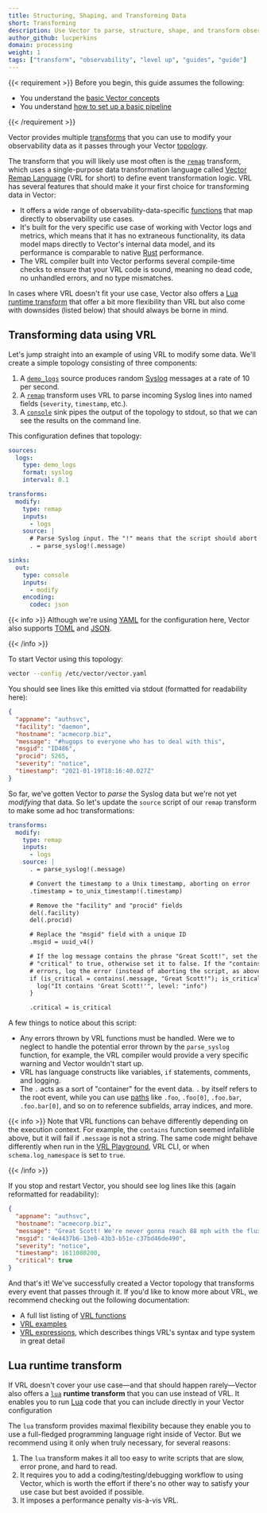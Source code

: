 ```yaml
---
title: Structuring, Shaping, and Transforming Data
short: Transforming
description: Use Vector to parse, structure, shape, and transform observability data
author_github: lucperkins
domain: processing
weight: 1
tags: ["transform", "observability", "level up", "guides", "guide"]
---
```


{{< requirement >}}
Before you begin, this guide assumes the following:

* You understand the [basic Vector concepts][concepts]
* You understand [how to set up a basic pipeline][pipeline]

[concepts]: /docs/about/concepts
[pipeline]: /docs/setup/quickstart
{{< /requirement >}}

Vector provides multiple [transforms][docs.transforms] that you can use to
modify your observability data as it passes through your Vector
[topology][docs.architecture.pipeline-model].

The transform that you will likely use most often is the [`remap`][docs.transforms.remap]
transform, which uses a single-purpose data transformation language called
[Vector Remap Language][docs.vrl] (VRL for short) to define event
transformation logic. VRL has several features that should make it your first
choice for transforming data in Vector:

* It offers a wide range of observability-data-specific
  [functions][docs.vrl.functions] that map directly to observability use cases.
* It's built for the very specific use case of working with Vector logs and
  metrics, which means that it has no extraneous functionality, its data model
  maps directly to Vector's internal data model, and its performance is comparable
  to native [Rust][urls.rust] performance.
* The VRL compiler built into Vector performs several compile-time checks to
  ensure that your VRL code is sound, meaning no dead code, no unhandled errors,
  and no type mismatches.

In cases where VRL doesn't fit your use case, Vector also offers a [Lua runtime
transform](#lua-runtime-transform) that offer a bit more flexibility than VRL but
also come with downsides (listed below) that should always be borne in mind.

## Transforming data using VRL

Let's jump straight into an example of using VRL to modify some data. We'll
create a simple topology consisting of three components:

1. A [`demo_logs`][docs.sources.demo_logs] source produces random [Syslog][urls.syslog]
   messages at a rate of 10 per second.
2. A [`remap`][docs.transforms.remap] transform uses VRL to parse incoming Syslog lines
   into named fields (`severity`, `timestamp`, etc.).
3. A [`console`][docs.sinks.console] sink pipes the output of the topology to stdout,
   so that we can see the results on the command line.

This configuration defines that topology:

```yaml title="vector.yaml"
sources:
  logs:
    type: demo_logs
    format: syslog
    interval: 0.1

transforms:
  modify:
    type: remap
    inputs:
      - logs
    source: |
      # Parse Syslog input. The "!" means that the script should abort on error.
      . = parse_syslog!(.message)

sinks:
  out:
    type: console
    inputs:
      - modify
    encoding:
      codec: json
```

{{< info >}}
Although we're using [YAML][urls.yaml] for the configuration here, Vector also
supports [TOML][urls.toml] and [JSON][urls.json].

[urls.toml]: https://github.com/toml-lang/toml
[urls.yaml]: https://yaml.org
[urls.json]: https://www.json.org/json-en.html
{{< /info >}}

To start Vector using this topology:

```bash
vector --config /etc/vector/vector.yaml
```

You should see lines like this emitted via stdout (formatted for readability
here):

```json
{
  "appname": "authsvc",
  "facility": "daemon",
  "hostname": "acmecorp.biz",
  "message": "#hugops to everyone who has to deal with this",
  "msgid": "ID486",
  "procid": 5265,
  "severity": "notice",
  "timestamp": "2021-01-19T18:16:40.027Z"
}
```

So far, we've gotten Vector to *parse* the Syslog data but we're not yet
*modifying* that data. So let's update the `source` script of our `remap`
transform to make some ad hoc transformations:

```yaml
transforms:
  modify:
    type: remap
    inputs:
      - logs
    source: |
      . = parse_syslog!(.message)

      # Convert the timestamp to a Unix timestamp, aborting on error
      .timestamp = to_unix_timestamp!(.timestamp)

      # Remove the "facility" and "procid" fields
      del(.facility)
      del(.procid)

      # Replace the "msgid" field with a unique ID
      .msgid = uuid_v4()

      # If the log message contains the phrase "Great Scott!", set the new field
      # "critical" to true, otherwise set it to false. If the "contains" function
      # errors, log the error (instead of aborting the script, as above).
      if (is_critical = contains(.message, "Great Scott!"); is_critical) {
        log("It contains 'Great Scott!'", level: "info")
      }

      .critical = is_critical
```

A few things to notice about this script:

* Any errors thrown by VRL functions must be handled. Were we to neglect to
  handle the potential error thrown by the `parse_syslog` function, for example,
  the VRL compiler would provide a very specific warning and Vector wouldn't
  start up.
* VRL has language constructs like variables, `if` statements, comments, and
  logging.
* The `.` acts as a sort of "container" for the event data. `.` by itself refers
  to the root event, while you can use [paths] like `.foo`,
  `.foo[0]`, `.foo.bar`, `.foo.bar[0]`, and so on to reference subfields, array
  indices, and more.

{{< info >}}
Note that VRL functions can behave differently depending on the execution context.
For example, the `contains` function seemed infallible above,
but it will fail if `.message` is not a string.
The same code might behave differently when run in the [VRL Playground][urls.playground],
VRL CLI, or when `schema.log_namespace` is set to `true`.

[urls.playground]: https://playground.vrl.dev/?state=eyJwcm9ncmFtIjoiLmlzX2NyaXRpY2FsID0gY29udGFpbnMoLm1lc3NhZ2UsIFwiR3JlYXQgU2NvdHQhXCIpIiwiZXZlbnQiOnsibWVzc2FnZSI6IkdyZWF0IFNjb3R0ISJ9LCJpc19qc29ubCI6ZmFsc2UsImVycm9yIjpudWxsfQ%3D%3D
{{< /info >}}

If you stop and restart Vector, you should see log lines like this (again
reformatted for readability):

```json
{
  "appname": "authsvc",
  "hostname": "acmecorp.biz",
  "message": "Great Scott! We're never gonna reach 88 mph with the flux capacitor in its current state!",
  "msgid": "4e4437b6-13e8-43b3-b51e-c37bd46de490",
  "severity": "notice",
  "timestamp": 1611080200,
  "critical": true
}
```

And that's it! We've successfully created a Vector topology that transforms
every event that passes through it. If you'd like to know more about VRL, we
recommend checking out the following documentation:

* A full list listing of [VRL functions][docs.vrl.functions]
* [VRL examples][docs.vrl.examples]
* [VRL expressions][docs.vrl.expressions], which describes things VRL's syntax
  and type system in great detail

## Lua runtime transform

If VRL doesn't cover your use case—and that should happen rarely—Vector also
offers a [`lua`][docs.lua] **runtime transform** that you can use instead of
VRL. It enables you to run [Lua][urls.lua] code that you can include directly in
your Vector configuration

The `lua` transform provides maximal flexibility because they enable you to use
a full-fledged programming language right inside of Vector. But we recommend
using it only when truly necessary, for several reasons:

1. The `lua` transform makes it all too easy to write scripts that are slow,
   error prone, and hard to read.
2. It requires you to add a coding/testing/debugging workflow to using Vector,
   which is worth the effort if there's no other way to satisfy your use case
   but best avoided if possible.
3. It imposes a performance penalty vis-à-vis VRL.

[docs.architecture.pipeline-model]: /docs/about/under-the-hood/architecture/pipeline-model/
[docs.lua]: /docs/reference/configuration/transforms/lua/
[docs.setup.quickstart]: /docs/setup/quickstart/
[docs.sinks.console]: /docs/reference/configuration/sinks/console/
[docs.sources.demo_logs]: /docs/reference/configuration/sources/demo_logs/
[docs.transforms.remap]: /docs/reference/configuration/transforms/remap/
[docs.transforms]: /docs/reference/configuration/transforms/
[docs.vrl.examples]: /docs/reference/vrl/examples/
[docs.vrl.expressions]: /docs/reference/vrl/expressions/
[docs.vrl.functions]: /docs/reference/vrl/functions/
[docs.vrl]: /docs/reference/vrl
[paths]: /docs/reference/vrl/expressions/#path
[urls.lua]: https://www.lua.org
[urls.new_feature_request]: https://github.com/vectordotdev/vector/issues/new?labels=type%3A+new+feature
[urls.rust]: https://www.rust-lang.org/
[urls.syslog]: https://en.wikipedia.org/wiki/Syslog
